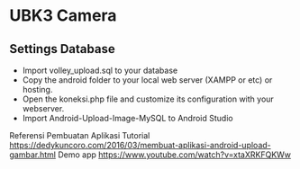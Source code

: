 # UBK3 Camera
## Settings Database ##
* Import volley_upload.sql to your database
* Copy the android folder to your local web server (XAMPP or etc) or hosting.
* Open the koneksi.php file and customize its configuration with your webserver.
* Import Android-Upload-Image-MySQL to Android Studio


Referensi Pembuatan Aplikasi
Tutorial 
https://dedykuncoro.com/2016/03/membuat-aplikasi-android-upload-gambar.html
Demo app
https://www.youtube.com/watch?v=xtaXRKFQKWw


